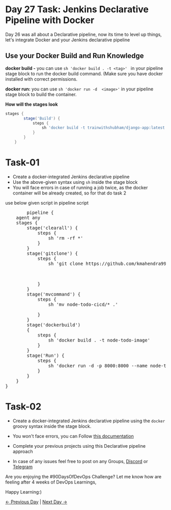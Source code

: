 # Day 27 Task: Jenkins Declarative Pipeline with Docker

Day 26 was all about a Declarative pipeline, now its time to level up things, let's integrate Docker and your Jenkins declarative pipeline

## Use your Docker Build and Run Knowledge

**docker build -** you can use `sh 'docker build . -t <tag>' ` in your pipeline stage block to run the docker build command. (Make sure you have docker installed with correct permissions.

**docker run:** you can use `sh 'docker run -d  <image>'` in your pipeline stage block to build the container.

**How will the stages look**

```groovy
stages {
        stage('Build') {
            steps {
                sh 'docker build -t trainwithshubham/django-app:latest'
            }
        }
    }
```

# Task-01

- Create a docker-integrated Jenkins declarative pipeline
- Use the above-given syntax using `sh` inside the stage block
- You will face errors in case of running a job twice, as the docker container will be already created, so for that do task 2


use below given script in pipeline script
<pre>
        pipeline {
    agent any
    stages {
        stage('clearall') {
            steps {
                sh 'rm -rf *'
            }
        }
		stage('gitclone') {
            steps {
                sh 'git clone https://github.com/kmahendra999/node-todo-cicd.git'
                


            }
        }
        stage('mvcommand') {
            steps {
                sh 'mv node-todo-cicd/* .'
                
            }
        }
		stage('dockerbuild') 
		{
            steps {
                sh 'docker build . -t node-todo-image'
            }
        }
		stage('Run') {
            steps {
                sh 'docker run -d -p 8000:8000 --name node-todo-name node-todo-image'
            }
        }
    }
}
</pre>

# Task-02

- Create a docker-integrated Jenkins declarative pipeline using the `docker` groovy syntax inside the stage block.
- You won't face errors, you can Follow [this documentation](https://tempora-mutantur.github.io/jenkins.io/github_pages_test/doc/book/pipeline/docker/)

- Complete your previous projects using this Declarative pipeline approach

- In case of any issues feel free to post on any Groups, [Discord](https://discord.gg/Q6ntmMtH) or [Telegram](https://t.me/trainwithshubham)

Are you enjoying the #90DaysOfDevOps Challenge?
Let me know how are feeling after 4 weeks of DevOps Learnings,

Happy Learning:)

[← Previous Day](../day26/README.md) | [Next Day →](../day28/README.md)
